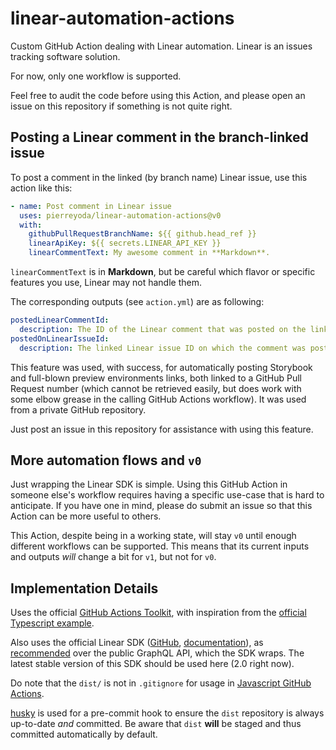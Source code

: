 # linear-automation-actions

Custom GitHub Action dealing with Linear automation. Linear is an issues tracking software solution.

For now, only one workflow is supported.

Feel free to audit the code before using this Action, and please open an issue on this repository if something is not quite right.

## Posting a Linear comment in the branch-linked issue

To post a comment in the linked (by branch name) Linear issue, use this action like this:

```yaml
- name: Post comment in Linear issue
  uses: pierreyoda/linear-automation-actions@v0
  with:
    githubPullRequestBranchName: ${{ github.head_ref }}
    linearApiKey: ${{ secrets.LINEAR_API_KEY }}
    linearCommentText: My awesome comment in **Markdown**.
```

`linearCommentText` is in **Markdown**, but be careful which flavor or specific features you use, Linear may not handle them.

The corresponding outputs (see `action.yml`) are as following:

```yaml
postedLinearCommentId:
  description: The ID of the Linear comment that was posted on the linked issue.
postedOnLinearIssueId:
  description: The linked Linear issue ID on which the comment was posted.
```

This feature was used, with success, for automatically posting Storybook and full-blown preview environments links, both linked to a GitHub Pull Request number (which cannot be retrieved easily, but does work with some elbow grease in the calling GitHub Actions workflow). It was used from a private GitHub repository.

Just post an issue in this repository for assistance with using this feature.

## More automation flows and `v0`

Just wrapping the Linear SDK is simple. Using this GitHub Action in someone else's workflow requires having a specific use-case that is hard to anticipate. If you have one in mind, please do submit an issue so that this Action can be more useful to others.

This Action, despite being in a working state, will stay `v0` until enough different workflows can be supported. This means that its current inputs and outputs *will* change a bit for `v1`, but not for `v0`.

## Implementation Details

Uses the official [GitHub Actions Toolkit](https://github.com/actions/toolkit), with inspiration from the [official Typescript example](https://github.com/actions/typescript-action).

Also uses the official Linear SDK ([GitHub](https://github.com/linear/linear/tree/master/packages/sdk), [documentation](https://developers.linear.app/docs/sdk/getting-started)), as [recommended](https://developers.linear.app/docs/graphql/working-with-the-graphql-api#linear-sdk) over the public GraphQL API, which the SDK wraps. The latest stable version of this SDK should be used here (2.0 right now).

Do note that the `dist/` is not in `.gitignore` for usage in [Javascript GitHub Actions](https://docs.github.com/en/actions/creating-actions/creating-a-javascript-action#introduction).

[husky](https://typicode.github.io/husky/#/) is used for a pre-commit hook to ensure the `dist` repository is always up-to-date *and* committed. Be aware that `dist` **will** be staged and thus committed automatically by default.
